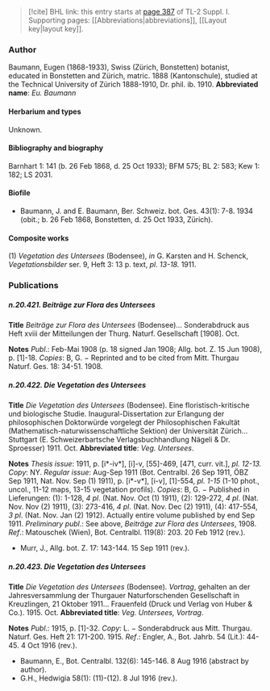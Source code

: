 > [!cite] BHL link: this entry starts at [page 387](https://www.biodiversitylibrary.org/page/33265114) of TL-2 Suppl. I.
> Supporting pages: [[Abbreviations|abbreviations]], [[Layout key|layout key]].

### Author

Baumann, Eugen (1868-1933), Swiss (Zürich, Bonstetten) botanist, educated in Bonstetten and Zürich, matric. 1888 (Kantonschule), studied at the Technical University of Zürich 1888-1910, Dr. phil. ib. 1910. 
**Abbreviated name**: *Eu. Baumann*

#### Herbarium and types

Unknown.

#### Bibliography and biography

Barnhart 1: 141 (b. 26 Feb 1868, d. 25 Oct 1933); BFM 575; BL 2: 583; Kew 1: 182; LS 2031.

#### Biofile

- Baumann, J. and E. Baumann, Ber. Schweiz. bot. Ges. 43(1): 7-8. 1934 (obit.; b. 26 Feb 1868, Bonstetten, d. 25 Oct 1933, Zürich).

#### Composite works

(1) *Vegetation des Untersees* (Bodensee), *in* G. Karsten and H. Schenck, *Vegetationsbilder* ser. 9, Heft 3: 13 p. text, *pl. 13-18.* 1911.

### Publications

##### n.20.421. Beiträge zur Flora des Untersees

**Title**
*Beiträge zur Flora des Untersees* (Bodensee)... Sonderabdruck aus Heft xviii der Mitteilungen der Thurg. Naturf. Gesellschaft \[1908\]. Oct.

**Notes**
*Publ*.: Feb-Mai 1908 (p. 18 signed Jan 1908; Allg. bot. Z. 15 Jun 1908), p. \[1\]-18. *Copies*: B, G. − Reprinted and to be cited from Mitt. Thurgau Naturf. Ges. 18: 34-51. 1908.

##### n.20.422. Die Vegetation des Untersees

**Title**
*Die Vegetation des Untersees* (Bodensee). Eine floristisch-kritische und biologische Studie. Inaugural-Dissertation zur Erlangung der philosophischen Doktorwürde vorgelegt der Philosophischen Fakultät (Mathematisch-naturwissenschaftliche Sektion) der Universität Zürich... Stuttgart (E. Schweizerbartsche Verlagsbuchhandlung Nägeli & Dr. Sproesser) 1911. Oct.
**Abbreviated title**: *Veg. Untersees*.

**Notes**
*Thesis issue*: 1911, p. \[i\*-iv\*\], \[i\]-v, \[55\]-469, \[471, curr. vit.\], *pl. 12-13.* *Copy*: NY.
*Regular issue*: Aug-Sep 1911 (Bot. Centralbl. 26 Sep 1911, ÖBZ Sep 1911, Nat. Nov. Sep (1) 1911), p. \[i\*-v\*\], \[i-v\], \[1\]-554, *pl. 1-15* (1-10 phot., uncol., 11-12 maps, 13-15 vegetation profils). *Copies*: B, G. − Published in Lieferungen: (1): 1-128, *4 pl*. (Nat. Nov. Oct (1) 1911), (2): 129-272, *4 pl*. (Nat. Nov. Nov (2) 1911), (3): 273-416, *4 pl*. (Nat. Nov. Dec (2) 1911), (4): 417-554, *3 pl*. (Nat. Nov. Jan (2) 1912). Actually entire volume published by end Sep 1911.
*Preliminary publ*.: See above, *Beiträge zur Flora des Untersees*, 1908.
*Ref*.: Matouschek (Wien), Bot. Centralbl. 119(8): 203. 20 Feb 1912 (rev.).
- Murr, J., Allg. bot. Z. 17: 143-144. 15 Sep 1911 (rev.).

##### n.20.423. Die Vegetation des Untersees

**Title**
*Die Vegetation des Untersees* (Bodensee). *Vortrag*, gehalten an der Jahresversammlung der Thurgauer Naturforschenden Gesellschaft in Kreuzlingen, 21 Oktober 1911... Frauenfeld (Druck und Verlag von Huber & Co.). 1915. Oct.
**Abbreviated title**: *Veg. Untersees, Vortrag*.

**Notes**
*Publ*.: 1915, p. \[1\]-32. *Copy*: L. − Sonderabdruck aus Mitt. Thurgau. Naturf. Ges. Heft 21: 171-200. 1915.
*Ref*.: Engler, A., Bot. Jahrb. 54 (Lit.): 44-45. 4 Oct 1916 (rev.).
- Baumann, E., Bot. Centralbl. 132(6): 145-146. 8 Aug 1916 (abstract by author).
- G.H., Hedwigia 58(1): (11)-(12). 8 Jul 1916 (rev.).

